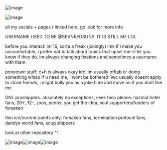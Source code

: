 ![image](https://github.com/user-attachments/assets/e721478c-4866-4998-9e2a-82f99de3f4b7)


![image](https://github.com/user-attachments/assets/b4f8ffa7-36d3-42cd-89e0-ff43cd882b02)


all my socials + pages r linked here, go look for more info

USERNAME USED TO BE @SEVNREDSUNS. IT IS STILL ME LOL

before you interact: im 16, sorta a freak (jokingly) lmk if i make you uncomfortable, i prefer not to talk about topics that upset me-ill let you know if they do, im always changing fixations and sometimes a username with them 

ponytown stuff: c+h is always okay idc. im usually offtab or doing something whisp if u need me, i wont be bothered! iwc usually doesnt apply to close friends, i might bully you as a joke hide and move on if you dont like me 

DNI: proshippers. absolutely no exceptions, seek help please. hazmid hotel fans, 20+, 12-, zoos, pedos, you get the idea, soul supporters/funders of forsaken

thin ice/current oomfs only: forsaken fans, termination protocol fans, dandys world fans, scug shippers

look at other repository ^^

![image](https://github.com/user-attachments/assets/3f591465-4d37-4bc5-b887-f8e74fbfff33)![image](https://github.com/user-attachments/assets/9f7c7856-34d3-466c-a912-62db0d60445f)![image](https://github.com/user-attachments/assets/ffaa3540-c26c-4f75-822a-f5d444a2f240)










